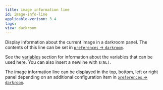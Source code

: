 ```yaml
---
title: image information line
id: image-info-line
applicable-verison: 3.4
tags: 
view: darkroom
---
```


Display information about the current image in a darkroom panel. The contents of this line can be set in [`preferences` -> `darkroom`](../../../preferences-settings/darkroom.md).

See the [variables](../../../special-topics/variables.md) section for information about the variables that can be used here. You can also insert a newline with `$(NL)`.

The image information line can be displayed in the top, bottom, left or right panel depending on an additional configuration item in [`preferences` -> `darkroom`](../../../preferences-settings/darkroom.md).
